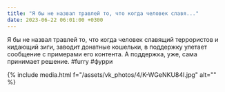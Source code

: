```yaml
---
title: "Я бы не назвал травлей то, что когда человек славя..."
date: 2023-06-22 06:01:00 +0300
---
```


Я бы не назвал травлей то, что когда человек славящий террористов и кидающий зиги, заводит донатные кошельки, в поддержку улетает сообщение с примерами его контента. А поддержка, уже, сама принимает решение.
#furry #фурри

{% include media.html f="/assets/vk_photos/4/K-WGeNKU84I.jpg" alt="" %}
